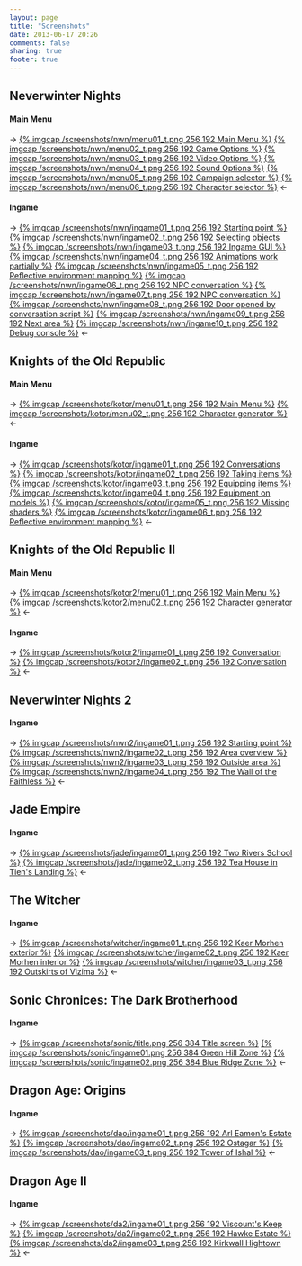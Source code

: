 ```yaml
---
layout: page
title: "Screenshots"
date: 2013-06-17 20:26
comments: false
sharing: true
footer: true
---
```


## Neverwinter Nights ##

#### Main Menu ####

-> [{% imgcap /screenshots/nwn/menu01_t.png 256 192 Main Menu %}](/screenshots/nwn/menu01.png) [{% imgcap /screenshots/nwn/menu02_t.png 256 192 Game Options %}](/screenshots/nwn/menu02.png) [{% imgcap /screenshots/nwn/menu03_t.png 256 192 Video Options %}](/screenshots/nwn/menu03.png) [{% imgcap /screenshots/nwn/menu04_t.png 256 192 Sound Options %}](/screenshots/nwn/menu04.png) [{% imgcap /screenshots/nwn/menu05_t.png 256 192 Campaign selector %}](/screenshots/nwn/menu05.png) [{% imgcap /screenshots/nwn/menu06_t.png 256 192 Character selector %}](/screenshots/nwn/menu06.png) <-

#### Ingame ####

-> [{% imgcap /screenshots/nwn/ingame01_t.png 256 192 Starting point %}](/screenshots/nwn/ingame01.png) [{% imgcap /screenshots/nwn/ingame02_t.png 256 192 Selecting objects %}](/screenshots/nwn/ingame02.png) [{% imgcap /screenshots/nwn/ingame03_t.png 256 192 Ingame GUI %}](/screenshots/nwn/ingame03.png) [{% imgcap /screenshots/nwn/ingame04_t.png 256 192 Animations work partially %}](/screenshots/nwn/ingame04.png) [{% imgcap /screenshots/nwn/ingame05_t.png 256 192 Reflective environment mapping %}](/screenshots/nwn/ingame05.png) [{% imgcap /screenshots/nwn/ingame06_t.png 256 192 NPC conversation %}](/screenshots/nwn/ingame06.png) [{% imgcap /screenshots/nwn/ingame07_t.png 256 192 NPC conversation %}](/screenshots/nwn/ingame07.png) [{% imgcap /screenshots/nwn/ingame08_t.png 256 192 Door opened by conversation script %}](/screenshots/nwn/ingame08.png) [{% imgcap /screenshots/nwn/ingame09_t.png 256 192 Next area %}](/screenshots/nwn/ingame09.png) [{% imgcap /screenshots/nwn/ingame10_t.png 256 192 Debug console %}](/screenshots/nwn/ingame10.png) <-

## Knights of the Old Republic ##

#### Main Menu ####

-> [{% imgcap /screenshots/kotor/menu01_t.png 256 192 Main Menu %}](/screenshots/kotor/menu01.png) [{% imgcap /screenshots/kotor/menu02_t.png 256 192 Character generator %}](/screenshots/kotor/menu02.png) <-

#### Ingame ####

-> [{% imgcap /screenshots/kotor/ingame01_t.png 256 192 Conversations %}](/screenshots/kotor/ingame01.png) [{% imgcap /screenshots/kotor/ingame02_t.png 256 192 Taking items %}](/screenshots/kotor/ingame02.png) [{% imgcap /screenshots/kotor/ingame03_t.png 256 192 Equipping items %}](/screenshots/kotor/ingame03.png) [{% imgcap /screenshots/kotor/ingame04_t.png 256 192 Equipment on models %}](/screenshots/kotor/ingame04.png) [{% imgcap /screenshots/kotor/ingame05_t.png 256 192 Missing shaders %}](/screenshots/kotor/ingame05.png) [{% imgcap /screenshots/kotor/ingame06_t.png 256 192 Reflective environment mapping %}](/screenshots/kotor/ingame06.png) <-

## Knights of the Old Republic II ##

#### Main Menu ####

-> [{% imgcap /screenshots/kotor2/menu01_t.png 256 192 Main Menu %}](/screenshots/kotor2/menu01.png) [{% imgcap /screenshots/kotor2/menu02_t.png 256 192 Character generator %}](/screenshots/kotor2/menu02.png) <-

#### Ingame ####

-> [{% imgcap /screenshots/kotor2/ingame01_t.png 256 192 Conversation %}](/screenshots/kotor2/ingame01.png) [{% imgcap /screenshots/kotor2/ingame02_t.png 256 192 Conversation %}](/screenshots/kotor2/ingame02.png) <-

## Neverwinter Nights 2 ##

#### Ingame ####

-> [{% imgcap /screenshots/nwn2/ingame01_t.png 256 192 Starting point %}](/screenshots/nwn2/ingame01.png) [{% imgcap /screenshots/nwn2/ingame02_t.png 256 192 Area overview %}](/screenshots/nwn2/ingame02.png) [{% imgcap /screenshots/nwn2/ingame03_t.png 256 192 Outside area %}](/screenshots/nwn2/ingame03.png) [{% imgcap /screenshots/nwn2/ingame04_t.png 256 192 The Wall of the Faithless %}](/screenshots/nwn2/ingame04.png) <-

## Jade Empire ##

#### Ingame ####

-> [{% imgcap /screenshots/jade/ingame01_t.png 256 192 Two Rivers School %}](/screenshots/jade/ingame01.png) [{% imgcap /screenshots/jade/ingame02_t.png 256 192 Tea House in Tien's Landing %}](/screenshots/jade/ingame02.png) <-

## The Witcher ##

#### Ingame ####

-> [{% imgcap /screenshots/witcher/ingame01_t.png 256 192 Kaer Morhen exterior %}](/screenshots/witcher/ingame01.png) [{% imgcap /screenshots/witcher/ingame02_t.png 256 192 Kaer Morhen interior %}](/screenshots/witcher/ingame02.png) [{% imgcap /screenshots/witcher/ingame03_t.png 256 192 Outskirts of Vizima %}](/screenshots/witcher/ingame03.png) <-

## Sonic Chronices: The Dark Brotherhood ##

#### Ingame ####

-> [{% imgcap /screenshots/sonic/title.png 256 384 Title screen %}](/screenshots/sonic/title.png) [{% imgcap /screenshots/sonic/ingame01.png 256 384 Green Hill Zone %}](/screenshots/sonic/ingame01.png) [{% imgcap /screenshots/sonic/ingame02.png 256 384 Blue Ridge Zone %}](/screenshots/sonic/ingame02.png) <-

## Dragon Age: Origins ##

#### Ingame ####

-> [{% imgcap /screenshots/dao/ingame01_t.png 256 192 Arl Eamon's Estate %}](/screenshots/dao/ingame01.png) [{% imgcap /screenshots/dao/ingame02_t.png 256 192 Ostagar %}](/screenshots/dao/ingame02.png) [{% imgcap /screenshots/dao/ingame03_t.png 256 192 Tower of Ishal %}](/screenshots/dao/ingame03.png) <-

## Dragon Age II ##

#### Ingame ####

-> [{% imgcap /screenshots/da2/ingame01_t.png 256 192 Viscount's Keep %}](/screenshots/da2/ingame01.png) [{% imgcap /screenshots/da2/ingame02_t.png 256 192 Hawke Estate %}](/screenshots/da2/ingame02.png) [{% imgcap /screenshots/da2/ingame03_t.png 256 192 Kirkwall Hightown %}](/screenshots/da2/ingame03.png) <-
